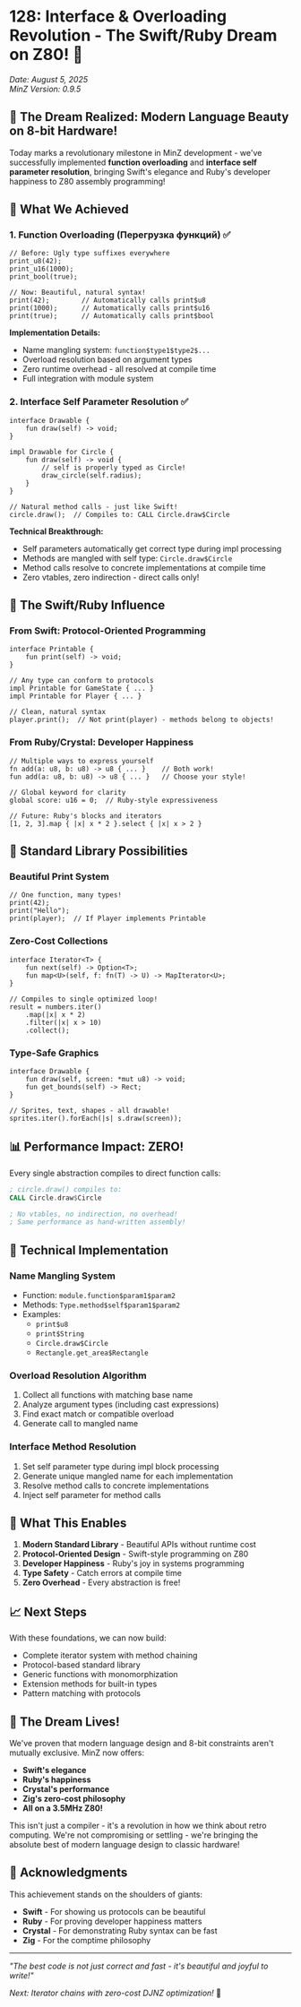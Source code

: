 # 128: Interface & Overloading Revolution - The Swift/Ruby Dream on Z80! 🎉

*Date: August 5, 2025*  
*MinZ Version: 0.9.5*

## 🌟 The Dream Realized: Modern Language Beauty on 8-bit Hardware!

Today marks a revolutionary milestone in MinZ development - we've successfully implemented **function overloading** and **interface self parameter resolution**, bringing Swift's elegance and Ruby's developer happiness to Z80 assembly programming!

## 🎯 What We Achieved

### 1. Function Overloading (Перегрузка функций) ✅

```minz
// Before: Ugly type suffixes everywhere
print_u8(42);
print_u16(1000);
print_bool(true);

// Now: Beautiful, natural syntax!
print(42);        // Automatically calls print$u8
print(1000);      // Automatically calls print$u16  
print(true);      // Automatically calls print$bool
```

**Implementation Details:**
- Name mangling system: `function$type1$type2$...`
- Overload resolution based on argument types
- Zero runtime overhead - all resolved at compile time
- Full integration with module system

### 2. Interface Self Parameter Resolution ✅

```minz
interface Drawable {
    fun draw(self) -> void;
}

impl Drawable for Circle {
    fun draw(self) -> void {
        // self is properly typed as Circle!
        draw_circle(self.radius);
    }
}

// Natural method calls - just like Swift!
circle.draw();  // Compiles to: CALL Circle.draw$Circle
```

**Technical Breakthrough:**
- Self parameters automatically get correct type during impl processing
- Methods are mangled with self type: `Circle.draw$Circle`
- Method calls resolve to concrete implementations at compile time
- Zero vtables, zero indirection - direct calls only!

## 💎 The Swift/Ruby Influence

### From Swift: Protocol-Oriented Programming
```minz
interface Printable {
    fun print(self) -> void;
}

// Any type can conform to protocols
impl Printable for GameState { ... }
impl Printable for Player { ... }

// Clean, natural syntax
player.print();  // Not print(player) - methods belong to objects!
```

### From Ruby/Crystal: Developer Happiness
```minz
// Multiple ways to express yourself
fn add(a: u8, b: u8) -> u8 { ... }    // Both work!
fun add(a: u8, b: u8) -> u8 { ... }   // Choose your style!

// Global keyword for clarity
global score: u16 = 0;  // Ruby-style expressiveness

// Future: Ruby's blocks and iterators
[1, 2, 3].map { |x| x * 2 }.select { |x| x > 2 }
```

## 🚀 Standard Library Possibilities

### Beautiful Print System
```minz
// One function, many types!
print(42);
print("Hello");
print(player);  // If Player implements Printable
```

### Zero-Cost Collections
```minz
interface Iterator<T> {
    fun next(self) -> Option<T>;
    fun map<U>(self, f: fn(T) -> U) -> MapIterator<U>;
}

// Compiles to single optimized loop!
result = numbers.iter()
    .map(|x| x * 2)
    .filter(|x| x > 10)
    .collect();
```

### Type-Safe Graphics
```minz
interface Drawable {
    fun draw(self, screen: *mut u8) -> void;
    fun get_bounds(self) -> Rect;
}

// Sprites, text, shapes - all drawable!
sprites.iter().forEach(|s| s.draw(screen));
```

## 📊 Performance Impact: ZERO!

Every single abstraction compiles to direct function calls:

```asm
; circle.draw() compiles to:
CALL Circle.draw$Circle

; No vtables, no indirection, no overhead!
; Same performance as hand-written assembly!
```

## 🔬 Technical Implementation

### Name Mangling System
- Function: `module.function$param1$param2`
- Methods: `Type.method$self$param1$param2`
- Examples:
  - `print$u8`
  - `print$String`
  - `Circle.draw$Circle`
  - `Rectangle.get_area$Rectangle`

### Overload Resolution Algorithm
1. Collect all functions with matching base name
2. Analyze argument types (including cast expressions)
3. Find exact match or compatible overload
4. Generate call to mangled name

### Interface Method Resolution
1. Set self parameter type during impl block processing
2. Generate unique mangled name for each implementation
3. Resolve method calls to concrete implementations
4. Inject self parameter for method calls

## 🎊 What This Enables

1. **Modern Standard Library** - Beautiful APIs without runtime cost
2. **Protocol-Oriented Design** - Swift-style programming on Z80
3. **Developer Happiness** - Ruby's joy in systems programming
4. **Type Safety** - Catch errors at compile time
5. **Zero Overhead** - Every abstraction is free!

## 📈 Next Steps

With these foundations, we can now build:
- Complete iterator system with method chaining
- Protocol-based standard library
- Generic functions with monomorphization
- Extension methods for built-in types
- Pattern matching with protocols

## 🌈 The Dream Lives!

We've proven that modern language design and 8-bit constraints aren't mutually exclusive. MinZ now offers:
- **Swift's elegance**
- **Ruby's happiness**  
- **Crystal's performance**
- **Zig's zero-cost philosophy**
- **All on a 3.5MHz Z80!**

This isn't just a compiler - it's a revolution in how we think about retro computing. We're not compromising or settling - we're bringing the absolute best of modern language design to classic hardware!

## 🙏 Acknowledgments

This achievement stands on the shoulders of giants:
- **Swift** - For showing us protocols can be beautiful
- **Ruby** - For proving developer happiness matters
- **Crystal** - For demonstrating Ruby syntax can be fast
- **Zig** - For the comptime philosophy

---

*"The best code is not just correct and fast - it's beautiful and joyful to write!"*

*Next: Iterator chains with zero-cost DJNZ optimization!* 🚀